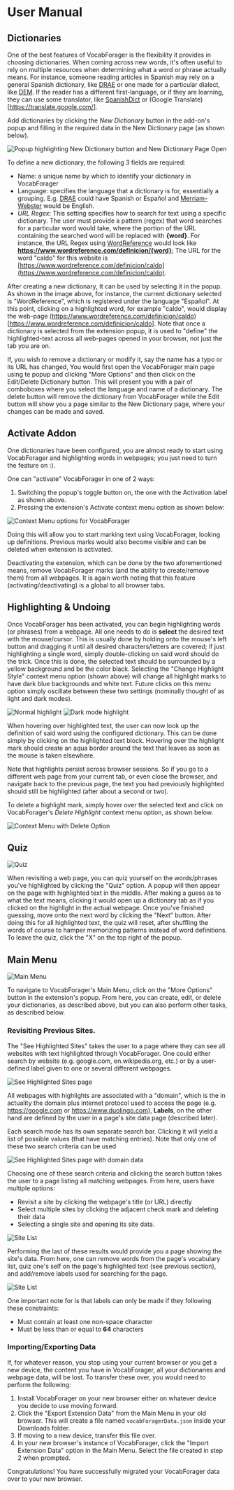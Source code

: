 # User Manual

## Dictionaries
One of the best features of VocabForager is the flexibility it provides in choosing
dictionaries. When coming across new words, it's often useful to rely on multiple resources
when determining what a word or phrase actually means. For instance, someone reading
articles in Spanish may rely on a general Spanish dictionary, like [DRAE](https://dle.rae.es/) or
one made for a particular dialect, like [DEM](https://dem.colmex.mx/). If the reader has a
different first-language, or if they are learning, they can use some translator, like
[SpanishDict](https://www.spanishdict.com) or (Google Translate)[https://translate.google.com/].

Add dictionaries by clicking the _New Dictionary_ button in the add-on's popup and filling
in the required data in the New Dictionary page (as shown below).

![Popup highlighting New Dictionary button and New Dictionary Page Open](./assets/dict-pg.png "New Dictionary Page")

To define a new dictionary, the following 3 fields are required:
- Name: a unique name by which to identify your dictionary in VocabForager
- Language: specifies the language that a dictionary is for, essentially a grouping. E.g.
[DRAE](https://dle.rae.es/) could have Spanish or Español and [Merriam-Webster](https://www.merriam-webster.com/)
would be English.
- _URL Regex_: This setting specifies how to search for text using a specific dictionary.
The user must provide a pattern (regex) that word searches for a particular word would take,
where the portion of the URL containing the searched word will be replaced with **{word}**.
For instance, the URL Regex using [WordReference](https://www.wordreference.com/definicion/)
would look like **https://www.wordreference.com/definicion/{word}**; The URL for the word "caldo" for this
website is [https://www.wordreference.com/definicion/caldo](https://www.wordreference.com/definicion/caldo).

After creating a new dictionary, It can be used by selecting it in the popup. As shown in
the image above, for instance, the current dictionary selected is "WordReference",
which is registered under the language "Español". At this point, clicking on a highlighted
word, for example "caldo", would display the web-page (https://www.wordreference.com/definicion/caldo)[https://www.wordreference.com/definicion/caldo].
Note that once a dictionary is selected from the extension popup, it is used to "define"
the highlighted-text across all web-pages opened in your browser, not just the tab you
are on.

If, you wish to remove a dictionary or modify it, say the name has a typo or its URL has
changed, You would first open the VocabForager main page using te popup and clicking "More Options"
and then click on the Edit/Delete Dictionary button. This will present you with a pair of
comboboxes where you select the language and name of a dictionary. The delete button will
remove the dictionary from VocabForager while the Edit button will show you a page similar to
the New Dictionary page, where your changes can be made and saved.

## Activate Addon

One dictionaries have been configured, you are almost ready to start using VocabForager and
highlighting words in webpages; you just need to turn the feature on :).

One can "activate" VocabForager in one of 2 ways:
1. Switching the popup's toggle button on, the one with the Activation label as shown above.
2. Pressing the extension's Activate context menu option as shown below:

![Context Menu options for VocabForager](./assets/context-menu.png "Context Menu")

Doing this will allow you to start marking text using VocabForager, looking up
definitions. Previous marks would also become visible and can be deleted when extension is
activated.

Deactivating the extension, which can be done by the two aforementioned means, remove
VocabForager marks (and the ability to create/remove them) from all webpages. It is again
worth noting that this feature (activating/deactivating) is a global to all browser tabs.

## Highlighting & Undoing

Once VocabForager has been activated, you can begin highlighting words (or phrases) from a
webpage. All one needs to do is **select** the desired text with the mouse/cursor. This
is usually done by holding onto the mouse's left button and dragging it until all desired
characters/letters are covered; if just highlighting a single word, simply double-clicking
on said word should do the trick. Once this is done, the selected text should be
surrounded by a yellow background and be the color black. Selecting the
"Change Highlight Style" context menu option (shown above) will change all highlight marks
to have dark blue backgrounds and white text. Future clicks on this menu option simply
oscillate between these two settings (nominally thought of as light and dark modes).

![Normal highlight](./assets/normal-mode-highlight.png "Normal Highlight")
![Dark mode highlight](./assets/dark-mode-highlight.png "Dark Mode Highlight")

When hovering over highlighted text, the user can now look up the definition of said word
using the configured dictionary. This can be done simply by clicking on the highlighted text
block. Hovering over the highlight mark should create an aqua border around the text that
leaves as soon as the mouse is taken elsewhere.

Note that highlights persist across browser sessions. So if you go to a different web page
from your current tab, or even close the browser, and navigate back to the previous page,
the text you had previously highlighted should still be highlighted (after about a second
or two).

To delete a highlight mark, simply hover over the selected text and click on VocabForager's
_Delete Highlight_ context menu option, as shown below.

![Context Menu with Delete Option](./assets/delete-context-menu.png "Delete Option")

## Quiz

![Quiz](./assets/quiz.png "Quiz")

When revisiting a web page, you can quiz yourself on the words/phrases you've highlighted
by clicking the "Quiz" option. A popup will then appear on the page with highlighted text
in the middle. After making a guess as to what the text means, clicking it would open up
a dictionary tab as if you clicked on the highlight in the actual webpage. Once you've
finished guessing, move onto the next word by clicking the "Next" button. After doing this for
all highlighted text, the quiz will reset, after shuffling the words of course to hamper
memorizing patterns instead of word definitions. To leave the quiz, click the "X" on the
top right of the popup.


## Main Menu

![Main Menu](./assets/main-menu.png "Main Menu")

To navigate to VocabForager's Main Menu, click on the "More Options" button in the
extension's popup. From here, you can create, edit, or delete your dictionaries, as
described above, but you can also perform other tasks, as described below.

### Revisiting Previous Sites.

The "See Highlighted Sites" takes the user to a page where they can see all websites with
text highlighted through VocabForager. One could either search by website (e.g. google.com,
en.wikipedia.org, etc.) or by a user-defined label given to one or several different
webpages.

![See Highlighted Sites page](./assets/site-data-main.png "Site Data Main Page")

All webpages with highlights are associated with a "domain", which is the in actuality the
domain plus internet protocol used to access the page (e.g. https://google.com or https://www.duolingo.com),
**Labels**, on the other hand are defined by the user in a page's site data page (described later).

Each search mode has its own separate search bar. Clicking it will yield a list of
possible values (that have matching entries). Note that only one of these two search criteria
can be used

![See Highlighted Sites page with domain data](./assets/site-data-options.png "Site Data Main Page with domain options")

Choosing one of these search criteria and clicking the search button takes the user to a
page listing all matching webpages. From here, users have multiple options:

- Revisit a site by clicking the webpage's title (or URL) directly
- Select multiple sites by clicking the adjacent check mark and deleting their data
- Selecting a single site and opening its site data.

![Site List](./assets/search-results.png "Search Results Page")

Performing the last of these results would provide you a page showing the site's data.
From here, one can remove words from the page's vocabulary list, quiz one's self on the
page's highlighted text (see previous section), and add/remove labels used for searching
for the page.

![Site List](./assets/site-data-page.png "Site Data Page")

One important note for is that labels can only be made if they following these
constraints:
- Must contain at least one non-space character
- Must be less than or equal to **64** characters

### Importing/Exporting Data
If, for whatever reason, you stop using your current browser or you get a new device, the content
you have in VocabForager, all your dictionaries and webpage data, will be lost. To
transfer these over, you would need to perform the following:

1. Install VocabForager on your new browser either on whatever device you decide to use
moving forward.
2. Click the "Export Extension Data" from the Main Menu in your old browser. This will
create a file named `vocabForagerData.json` inside your Downloads folder.
3. If moving to a new device, transfer this file over.
4. In your new browser's instance of VocabForager, click the "Import Extension Data"
option in the Main Menu. Select the file created in step 2 when prompted.

Congratulations! You have successfully migrated your VocabForager data over to your new
browser.
